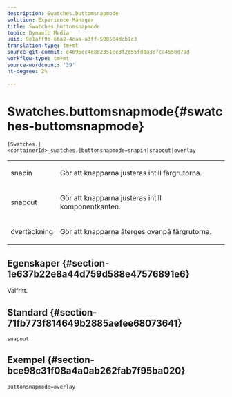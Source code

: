 ```yaml
---
description: Swatches.buttomsnapmode
solution: Experience Manager
title: Swatches.buttomsnapmode
topic: Dynamic Media
uuid: 9e1aff9b-66a2-4eaa-a3ff-598504dcb1c3
translation-type: tm+mt
source-git-commit: e4695cc4e882351ec3f2c55fd8a3cfca455bd79d
workflow-type: tm+mt
source-wordcount: '39'
ht-degree: 2%

---
```



# Swatches.buttomsnapmode{#swatches-buttomsnapmode}

`[Swatches.|<containerId>_swatches.]buttonsnapmode=snapin|snapout|overlay`

<table id="table_4322E3ECE9354016B891F5E7A35D6A2A"> 
 <tbody> 
  <tr> 
   <td> <p> <span class="codeph"> <span class="varname"> snapin</span> </span> </p> </td> 
   <td> <p>Gör att knapparna justeras intill färgrutorna. </p> </td> 
  </tr> 
  <tr> 
   <td> <p> <span class="codeph"> <span class="varname"> snapout</span> </span> </p> </td> 
   <td> <p>Gör att knapparna justeras intill komponentkanten. </p> </td> 
  </tr> 
  <tr> 
   <td> <p> <span class="codeph"> <span class="varname"> övertäckning</span> </span> </p> </td> 
   <td> <p>Gör att knapparna återges ovanpå färgrutorna. </p> </td> 
  </tr> 
 </tbody> 
</table>

## Egenskaper {#section-1e637b22e8a44d759d588e47576891e6}

Valfritt.

## Standard {#section-71fb773f814649b2885aefee68073641}

`snapout`

## Exempel {#section-bce98c31f08a4a0ab262fab7f95ba020}

`buttonsnapmode=overlay`
